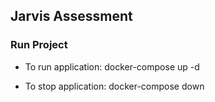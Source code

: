 ## Jarvis Assessment

### Run Project

 - To run application: docker-compose up -d

 - To stop application: docker-compose down
